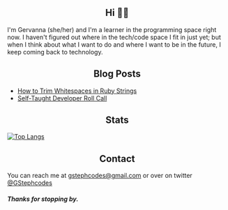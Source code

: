 ## <div align="center"> Hi 👋🏾 </div>
I'm Gervanna (she/her) and I'm a learner in the programming space right now. I haven't figured out where in the tech/code space I fit in just yet; but when I think about what I want to do and where I want to be in the future, I keep coming back to technology. 

## <div align="center"> Blog Posts </div>
- [How to Trim Whitespaces in Ruby Strings](https://dev.to/gervanna/how-to-trim-whitespaces-in-ruby-strings-1o5e)
- [Self-Taught Developer Roll Call](https://dev.to/gervanna/self-taught-developer-roll-call-4b33)

## <div align="center">Stats</div>
[![Top Langs](https://github-readme-stats.vercel.app/api/top-langs/?username=gervanna&layout=compact)](https://github.com/gervanna/github-readme-stats)

## <div align="center"> Contact </div>  
You can reach me at gstephcodes@gmail.com or over on twitter [@GStephcodes](https://twitter.com/GStephcodes)

#### *Thanks for stopping by.*
